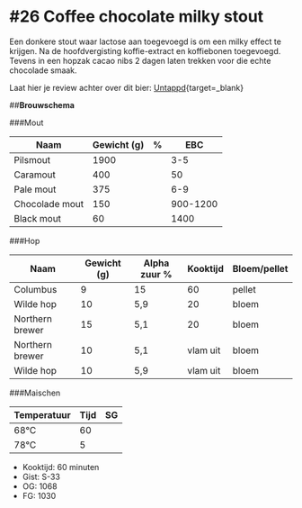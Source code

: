 # #26 Coffee chocolate milky stout

Een donkere stout waar lactose aan toegevoegd is om een milky effect te krijgen. Na de hoofdvergisting koffie-extract en koffiebonen toegevoegd. Tevens in een hopzak cacao nibs 2 dagen laten trekken voor die echte chocolade smaak.


Laat hier je review achter over dit bier:
[Untappd](https://untappd.com/b/brouwerij-robier-nummer-26-coffee-chocolate-milky-stout/5230574){target=_blank}



##**Brouwschema**


###Mout

Naam | Gewicht (g) | % | EBC
------------ | ---- | --- | ------------
Pilsmout | 1900 |  | 3-5
Caramout | 400 |  | 50
Pale mout | 375  |  | 6-9
Chocolade mout | 150 |  | 900-1200
Black mout | 60 |  | 1400


###Hop

Naam | Gewicht (g) | Alpha zuur % | Kooktijd | Bloem/pellet
------------ | ---- | --- | ---- | ------------
Columbus | 9 | 15 | 60 | pellet
Wilde hop | 10 | 5,9 | 20 | bloem
Northern brewer | 15 | 5,1 | 20 | bloem
Northern brewer | 10 | 5,1 | vlam uit | bloem
Wilde hop | 10 | 5,9 | vlam uit | bloem

###Maischen

Temperatuur | Tijd | SG
------------ | ---- | ------------
68°C | 60  | 
78°C | 5  | 

- Kooktijd: 60 minuten
- Gist: S-33
- OG: 1068
- FG: 1030